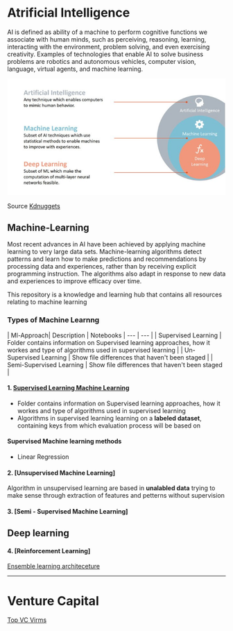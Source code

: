 # Atrificial Intelligence

AI is defined as ability of a machine to perform cognitive functions we associate with human minds, such as perceiving, reasoning, learning, interacting with the environment, problem solving, and even exercising creativity. Examples of technologies that enable AI to solve business problems are robotics and autonomous vehicles, computer vision, language, virtual agents, and machine learning.

![simple definition of AI](https://github.com/Jean-njoroge/Machine-Learning-Resources/blob/master/Images/ai-machine-learning-deep-learning-1.jpg)

Source [Kdnuggets](https://www.kdnuggets.com/2017/07/rapidminer-ai-machine-learning-deep-learning.html)



## Machine-Learning
Most recent advances in AI have been achieved by applying machine learning to very large data sets. Machine-learning algorithms detect patterns and learn how to make predictions and recommendations by processing data and experiences, rather than by receiving explicit programming instruction. The algorithms also adapt in response to new data and experiences to improve efficacy over time.

This repository is a knowledge and learning hub that contains all resources relating to machine learning

### Types of Machine Learnng

| Ml-Approach| Description | Notebooks
| --- | --- |
| Supervised Learning | Folder contains information on Supervised learning approaches, how it workes and type of algorithms used in supervised learning |
| Un-Supervised Learning | Show file differences that haven't been staged |
| Semi-Supervised Learning | Show file differences that haven't been staged |

#### 1. [Supervised Learning Machine Learning ](https://github.com/Jean-njoroge/Machine-Learning-Resources/tree/master/supervised_learning)
 * Folder contains information on Supervised learning approaches, how it workes and type of algorithms used in supervised learning
 * Algorithms in supervised learning learning on a **labeled dataset**, containing keys from which evaluation process will be based on
 
 #### Supervised Machine learning methods
* Linear Regression

 #### 2. [Unsupervised Machine Learning]
 Algorithm in unsupervised learning are based in **unalabled data** trying to make sense through extraction of features and petterns without supervision
 
 #### 3. [Semi - Supervised Machine Learning]
 
 ## Deep learning 
 #### 4. [Reinforcement Learning]

[Ensemble learning architeceture](https://github.com/Jean-njoroge/Machine-Learning-Resources/blob/master/Machine_learning.png
) 

_____
# Venture Capital
[Top VC Virms](https://growthlist.co/blog/ai-vc)
